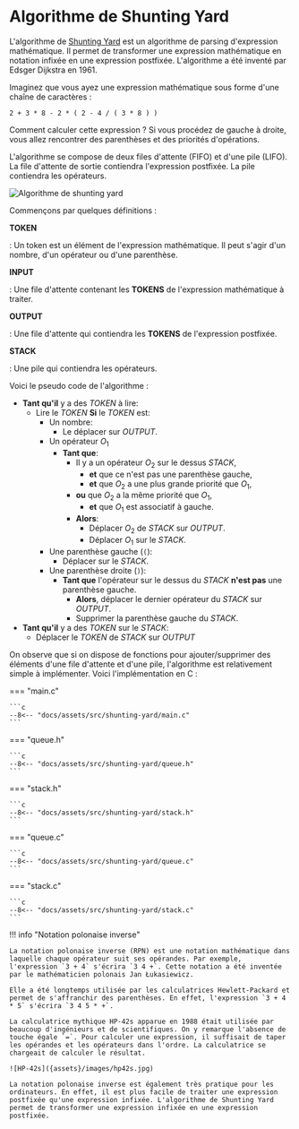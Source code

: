 # Algorithme de Shunting Yard

L'algorithme de [Shunting Yard](https://fr.wikipedia.org/wiki/Algorithme_de_Shunting-yard) est un algorithme de parsing d'expression mathématique. Il permet de transformer une expression mathématique en notation infixée en une expression postfixée. L'algorithme a été inventé par Edsger Dijkstra en 1961.

Imaginez que vous ayez une expression mathématique sous forme d'une chaîne de caractères :

```text
2 + 3 * 8 - 2 * ( 2 - 4 / ( 3 * 8 ) )
```

Comment calculer cette expression ? Si vous procédez de gauche à droite, vous allez rencontrer des parenthèses et des priorités d'opérations.

L'algorithme se compose de deux files d'attente (FIFO) et d'une pile (LIFO). La file d'attente de sortie contiendra l'expression postfixée. La pile contiendra les opérateurs.

![Algorithme de shunting yard]({assets}/images/shunting-yard.drawio)

Commençons par quelques définitions :

**TOKEN**

: Un token est un élément de l'expression mathématique. Il peut s'agir d'un nombre, d'un opérateur ou d'une parenthèse.

**INPUT**

: Une file d'attente contenant les **TOKENS** de l'expression mathématique à traiter.

**OUTPUT**

: Une file d'attente qui contiendra les **TOKENS** de l'expression postfixée.

**STACK**

: Une pile qui contiendra les opérateurs.

Voici le pseudo code de l'algorithme :

- **Tant qu'il** y a des *TOKEN* à lire:
  - Lire le *TOKEN*
    **Si** le *TOKEN* est:
    - Un nombre:
      - Le déplacer sur *OUTPUT*.
    - Un opérateur $O_1$
      - **Tant que**:
        - Il y a un opérateur $O_2$ sur le dessus *STACK*,
          - **et** que ce n'est pas une parenthèse gauche,
          - **et** que $O_2$ a une plus grande priorité que $O_1$,
        - **ou** que $O_2$ a la même priorité que $O_1$,
          - **et** que $O_1$ est associatif à gauche.
        - **Alors**:
          - Déplacer $O_2$ de *STACK* sur *OUTPUT*.
          - Déplacer $O_1$ sur le *STACK*.
    - Une parenthèse gauche (`(`):
      - Déplacer sur le *STACK*.
    - Une parenthèse droite (`)`):
      - **Tant que** l'opérateur sur le dessus du *STACK* **n'est pas** une parenthèse gauche.
        - **Alors**, déplacer le dernier opérateur du *STACK* sur *OUTPUT*.
        - Supprimer la parenthèse gauche du *STACK*.
- **Tant qu'il** y a des *TOKEN* sur le *STACK*:
  - Déplacer le *TOKEN* de *STACK* sur *OUTPUT*

On observe que si on dispose de fonctions pour ajouter/supprimer des éléments d'une file d'attente et d'une pile, l'algorithme est relativement simple à implémenter. Voici l'implémentation en C :

=== "main.c"

    ```c
    --8<-- "docs/assets/src/shunting-yard/main.c"
    ```

=== "queue.h"

    ```c
    --8<-- "docs/assets/src/shunting-yard/queue.h"
    ```

=== "stack.h"

    ```c
    --8<-- "docs/assets/src/shunting-yard/stack.h"
    ```

=== "queue.c"

    ```c
    --8<-- "docs/assets/src/shunting-yard/queue.c"
    ```

=== "stack.c"

    ```c
    --8<-- "docs/assets/src/shunting-yard/stack.c"
    ```

!!! info "Notation polonaise inverse"

    La notation polonaise inverse (RPN) est une notation mathématique dans laquelle chaque opérateur suit ses opérandes. Par exemple, l'expression `3 + 4` s'écrira `3 4 +`. Cette notation a été inventée par le mathématicien polonais Jan Łukasiewicz.

    Elle a été longtemps utilisée par les calculatrices Hewlett-Packard et permet de s'affranchir des parenthèses. En effet, l'expression `3 + 4 * 5` s'écrira `3 4 5 * +`.

    La calculatrice mythique HP-42s apparue en 1988 était utilisée par beaucoup d'ingénieurs et de scientifiques. On y remarque l'absence de touche égale `=`. Pour calculer une expression, il suffisait de taper les opérandes et les opérateurs dans l'ordre. La calculatrice se chargeait de calculer le résultat.

    ![HP-42s]({assets}/images/hp42s.jpg)

    La notation polonaise inverse est également très pratique pour les ordinateurs. En effet, il est plus facile de traiter une expression postfixée qu'une expression infixée. L'algorithme de Shunting Yard permet de transformer une expression infixée en une expression postfixée.
